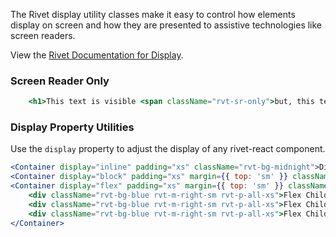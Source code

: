 The Rivet display utility classes make it easy to control how elements display on screen and how they are presented to assistive technologies like screen readers.

View the [Rivet Documentation for Display](https://rivet.uits.iu.edu/components/utilities/display/).

### Screen Reader Only
```jsx
    <h1>This text is visible <span className="rvt-sr-only">but, this text is visually hidden and still accessible to screen readers.</span></h1>
```

### Display Property Utilities

Use the `display` property to adjust the display of any rivet-react component.

```jsx
<Container display="inline" padding="xs" className="rvt-bg-midnight">Display Inline</Container>
<Container display="block" padding="xs" margin={{ top: 'sm' }} className="rvt-bg-midnight">Display Block</Container>
<Container display="flex" padding="xs" margin={{ top: 'sm' }} className="rvt-bg-midnight">
    <div className="rvt-bg-blue rvt-m-right-sm rvt-p-all-xs">Flex Child</div>
    <div className="rvt-bg-blue rvt-m-right-sm rvt-p-all-xs">Flex Child</div>
    <div className="rvt-bg-blue rvt-m-right-sm rvt-p-all-xs">Flex Child</div>
</Container>
```
